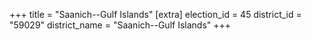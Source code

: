 +++
title = "Saanich--Gulf Islands"
[extra]
election_id = 45
district_id = "59029"
district_name = "Saanich--Gulf Islands"
+++
